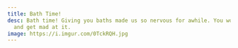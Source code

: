 ```yaml
---
title: Bath Time!
desc: Bath time! Giving you baths made us so nervous for awhile. You would float
  and get mad at it.
image: https://i.imgur.com/0TckRQH.jpg
---
```

